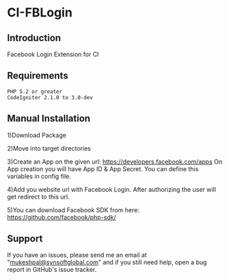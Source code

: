 CI-FBLogin
==========

Introduction 
-------------------------------------------------------------
Facebook Login Extension for CI

Requirements
-------------------------------------------------------------
    PHP 5.2 or greater
    CodeIgniter 2.1.0 to 3.0-dev

Manual Installation
-------------------------------------------------------------

   1)Download Package
   
   2)Move into target directories
   
   3)Create an App on the given url: https://developers.facebook.com/apps
	 On App creation you will have App ID & App Secret. You can define this variables in config file.	 
   
   4)Add you website url with Facebook Login. After authorizing the user will get redirect to this url.
   
   5)You can download Facebook SDK from here: https://github.com/facebook/php-sdk/ 
   
Support
-------------------------------------------------------------

If you have an issues, please send me an email at "mukeshpal@synsoftglobal.com" and if you still need help, open a bug report in GitHub's issue tracker.



